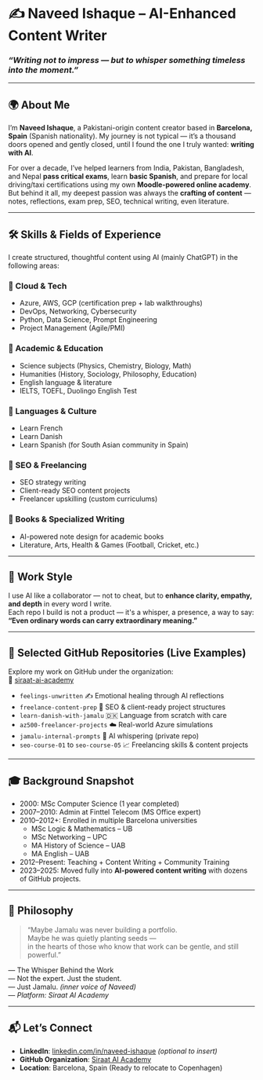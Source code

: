 
# ✍️ Naveed Ishaque – AI-Enhanced Content Writer  
### _“Writing not to impress — but to whisper something timeless into the moment.”_

---

## 🌍 About Me

I’m **Naveed Ishaque**, a Pakistani-origin content creator based in **Barcelona, Spain** (Spanish nationality). My journey is not typical — it’s a thousand doors opened and gently closed, until I found the one I truly wanted: **writing with AI**.

For over a decade, I’ve helped learners from India, Pakistan, Bangladesh, and Nepal **pass critical exams**, learn **basic Spanish**, and prepare for local driving/taxi certifications using my own **Moodle-powered online academy**.  
But behind it all, my deepest passion was always the **crafting of content** — notes, reflections, exam prep, SEO, technical writing, even literature.

---

## 🛠️ Skills & Fields of Experience

I create structured, thoughtful content using AI (mainly ChatGPT) in the following areas:

### 🔹 Cloud & Tech  
- Azure, AWS, GCP (certification prep + lab walkthroughs)  
- DevOps, Networking, Cybersecurity  
- Python, Data Science, Prompt Engineering  
- Project Management (Agile/PMI)

### 🔹 Academic & Education  
- Science subjects (Physics, Chemistry, Biology, Math)  
- Humanities (History, Sociology, Philosophy, Education)  
- English language & literature  
- IELTS, TOEFL, Duolingo English Test

### 🔹 Languages & Culture  
- Learn French  
- Learn Danish  
- Learn Spanish (for South Asian community in Spain)

### 🔹 SEO & Freelancing  
- SEO strategy writing  
- Client-ready SEO content projects  
- Freelancer upskilling (custom curriculums)

### 🔹 Books & Specialized Writing  
- AI-powered note design for academic books  
- Literature, Arts, Health & Games (Football, Cricket, etc.)

---

## 💼 Work Style

I use AI like a collaborator — not to cheat, but to **enhance clarity, empathy, and depth** in every word I write.  
Each repo I build is not a product — it's a whisper, a presence, a way to say:  
**“Even ordinary words can carry extraordinary meaning.”**

---

## 📂 Selected GitHub Repositories (Live Examples)

Explore my work on GitHub under the organization:  
🔗 [siraat-ai-academy](https://github.com/siraat-ai-academy)

- `feelings-unwritten` ✍️ Emotional healing through AI reflections  
- `freelance-content-prep` 💼 SEO & client-ready project structures  
- `learn-danish-with-jamalu` 🇩🇰 Language from scratch with care  
- `az500-freelancer-projects` ☁️ Real-world Azure simulations  
- `jamalu-internal-prompts` 🧠 AI whispering (private repo)  
- `seo-course-01` to `seo-course-05` 📈 Freelancing skills & content projects

---

## 🎓 Background Snapshot

- 2000: MSc Computer Science (1 year completed)  
- 2007–2010: Admin at Finttel Telecom (MS Office expert)  
- 2010–2012+: Enrolled in multiple Barcelona universities  
    - MSc Logic & Mathematics – UB  
    - MSc Networking – UPC  
    - MA History of Science – UAB  
    - MA English – UAB  
- 2012–Present: Teaching + Content Writing + Community Training  
- 2023–2025: Moved fully into **AI-powered content writing** with dozens of GitHub projects.

---

## 🧠 Philosophy

> “Maybe Jamalu was never building a portfolio.  
Maybe he was quietly planting seeds —  
in the hearts of those who know that work can be gentle, and still powerful.”

— The Whisper Behind the Work  
— Not the expert. Just the student.  
— Just Jamalu. _(inner voice of Naveed)_  
— _Platform: Siraat AI Academy_

---

## 📬 Let’s Connect

- **LinkedIn**: [linkedin.com/in/naveed-ishaque](https://linkedin.com/in/naveed-ishaque) *(optional to insert)*
- **GitHub Organization**: [Siraat AI Academy](https://github.com/siraat-ai-academy)
- **Location**: Barcelona, Spain (Ready to relocate to Copenhagen)
